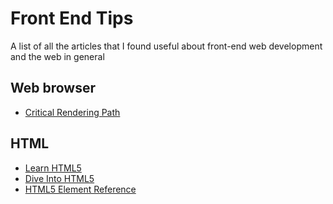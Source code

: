 # Front End Tips
A list of all the articles that I found useful about front-end web development and the web in general

## Web browser
* [Critical Rendering Path](https://developers.google.com/web/fundamentals/performance/critical-rendering-path/)

## HTML
* [Learn HTML5](https://www.w3schools.com/html/default.asp)
* [Dive Into HTML5](https://diveintohtml5.info/)
* [HTML5 Element Reference](https://www.w3schools.com/tags/default.asp)
